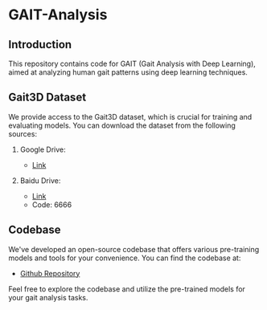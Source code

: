 # GAIT-Analysis

## Introduction
This repository contains code for GAIT (Gait Analysis with Deep Learning), aimed at analyzing human gait patterns using deep learning techniques. 

## Gait3D Dataset
We provide access to the Gait3D dataset, which is crucial for training and evaluating models. You can download the dataset from the following sources:

1. Google Drive:
    - [Link](https://drive.google.com/drive/folders/1Ej9pJykl6Hzx85TG4ug17F5RSN-yWJJS?usp=sharing)

2. Baidu Drive:
    - [Link](https://pan.baidu.com/s/12DxWkAeEYo4qR-usiYdHow)
    - Code: 6666

## Codebase
We've developed an open-source codebase that offers various pre-training models and tools for your convenience. You can find the codebase at:

- [Github Repository](https://github.com/Gait3D/Gait3D-Benchmark)

Feel free to explore the codebase and utilize the pre-trained models for your gait analysis tasks.
